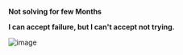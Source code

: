 **Not solving for few Months**




**I can accept failure, but I can't accept not trying.**

![image](https://user-images.githubusercontent.com/77974484/220006187-c2f4cedd-a529-4bd3-9d40-54c40aa6a9cf.png)

